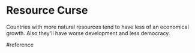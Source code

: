 # Resource Curse
Countries with more natural resources tend to have less of an economical growth.
Also they'll have worse development and less democracy.

#reference